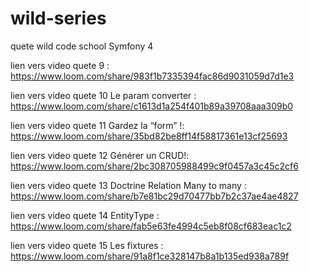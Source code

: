 # wild-series
quete wild code school Symfony 4


lien vers video quete 9 : https://www.loom.com/share/983f1b7335394fac86d9031059d7d1e3

lien vers video quete 10 Le param converter : https://www.loom.com/share/c1613d1a254f401b89a39708aaa309b0


lien vers video quete 11 Gardez la “form” !: https://www.loom.com/share/35bd82be8ff14f58817361e13cf25693


lien vers video quete 12 Générer un CRUD!: https://www.loom.com/share/2bc308705988499c9f0457a3c45c2cf6


lien vers video quete 13 Doctrine Relation Many to many : https://www.loom.com/share/b7e81bc29d70477bb7b2c37ae4ae4827

lien vers video quete 14 EntityType : https://www.loom.com/share/fab5e63fe4994c5eb8f08cf683eac1c2

lien vers video quete 15 Les fixtures : https://www.loom.com/share/91a8f1ce328147b8a1b135ed938a789f
